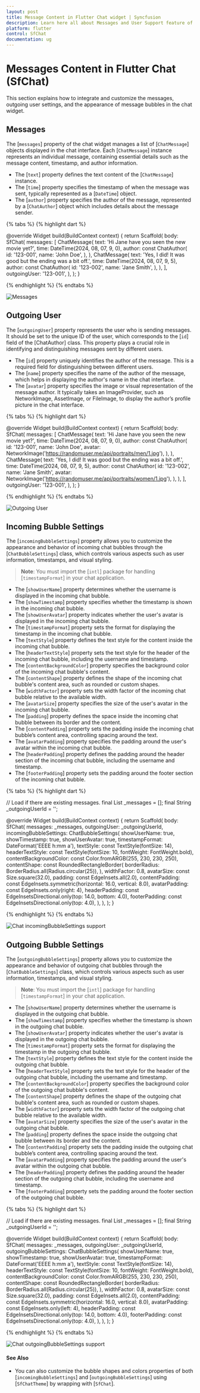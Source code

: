 ```yaml
---
layout: post
title: Message Content in Flutter Chat widget | Syncfusion
description: Learn here all about Messages and User Support feature of Syncfusion Flutter Chat (SfChat) widget and more.
platform: flutter
control: SfChat
documentation: ug
---
```


# Messages Content in Flutter Chat (SfChat)

This section explains how to integrate and customize the messages, outgoing user settings, and the appearance of message bubbles in the chat widget.

## Messages

The [`messages`] property of the chat widget manages a list of [`ChatMessage`] objects displayed in the chat interface. Each [`ChatMessage`] instance represents an individual message, containing essential details such as the message content, timestamp, and author information.

* The [`text`] property defines the text content of the [`ChatMessage`] instance.
* The [`time`] property specifies the timestamp of when the message was sent, typically represented as a [`DateTime`] object.
* The [`author`] property specifies the author of the message, represented by a [`ChatAuthor`] object which includes details about the message sender.

{% tabs %}
{% highlight dart %}

@override
Widget build(BuildContext context) {
  return Scaffold(
    body: SfChat(
    messages: <ChatMessage>[
      ChatMessage(
        text: 'Hi Jane have you seen the new movie yet?',
        time: DateTime(2024, 08, 07, 9, 0),
        author: const ChatAuthor(
          id: '123-001',
          name: 'John Doe',
        ),
      ),
      ChatMessage(
        text: 'Yes, I did! It was good but the ending was a bit off.',
        time: DateTime(2024, 08, 07, 9, 5),
        author: const ChatAuthor(
          id: '123-002',
          name: 'Jane Smith',
        ),
      ),
    ],
    outgoingUser: '123-001',
    ),
  );
}

{% endhighlight %}
{% endtabs %}

![Messages](images/message-content/default-message.png)

## Outgoing User

The [`outgoingUser`] property represents the user who is sending messages. It should be set to the unique ID of the user, which corresponds to the [`id`] field of the [ChatAuthor] class. This property plays a crucial role in identifying and distinguishing messages sent by different users.

* The [`id`] property uniquely identifies the author of the message. This is a required field for distinguishing between different users.
* The [`name`] property specifies the name of the author of the message, which helps in displaying the author's name in the chat interface.
* The [`avatar`] property specifies the image or visual representation of the message author. It typically takes an ImageProvider, such as NetworkImage, AssetImage, or FileImage, to display the author’s profile picture in the chat interface.

{% tabs %}
{% highlight dart %}

@override
Widget build(BuildContext context) {
  return Scaffold(
    body: SfChat(
    messages: <ChatMessage>[
      ChatMessage(
        text: 'Hi Jane have you seen the new movie yet?',
        time: DateTime(2024, 08, 07, 9, 0),
        author: const ChatAuthor(
          id: '123-001',
          name: 'John Doe',
          avatar: NetworkImage('https://randomuser.me/api/portraits/men/1.jpg'),
        ),
      ),
      ChatMessage(
        text: 'Yes, I did! It was good but the ending was a bit off.',
        time: DateTime(2024, 08, 07, 9, 5),
        author: const ChatAuthor(
          id: '123-002',
          name: 'Jane Smith',
          avatar: NetworkImage('https://randomuser.me/api/portraits/women/1.jpg'),
        ),
      ),
    ],
    outgoingUser: '123-001',
    ),
  );
}

{% endhighlight %}
{% endtabs %}

![Outgoing User](images/message-content/default-outgoinguser.png)

## Incoming Bubble Settings

The [`incomingBubbleSettings`] property allows you to customize the appearance and behavior of incoming chat bubbles through the [`ChatBubbleSettings`] class, which controls various aspects such as user information, timestamps, and visual styling.

>**Note**: You must import the [`intl`] package for handling [`timestampFormat`] in your chat application.

* The [`showUserName`] property determines whether the username is displayed in the incoming chat bubble.
* The [`showTimestamp`] property specifies whether the timestamp is shown in the incoming chat bubble.
* The [`showUserAvatar`] property indicates whether the user's avatar is displayed in the incoming chat bubble.
* The [`timestampFormat`] property sets the format for displaying the timestamp in the incoming chat bubble.
* The [`textStyle`] property defines the text style for the content inside the incoming chat bubble.
* The [`headerTextStyle`] property sets the text style for the header of the incoming chat bubble, including the username and timestamp.
* The [`contentBackgroundColor`] property specifies the background color of the incoming chat bubble's content.
* The [`contentShape`] property defines the shape of the incoming chat bubble's content area, such as rounded or custom shapes.
* The [`widthFactor`] property sets the width factor of the incoming chat bubble relative to the available width.
* The [`avatarSize`] property specifies the size of the user's avatar in the incoming chat bubble.
* The [`padding`] property defines the space inside the incoming chat bubble between its border and the content.
* The [`contentPadding`] property sets the padding inside the incoming chat bubble’s content area, controlling spacing around the text.
* The [`avatarPadding`] property specifies the padding around the user's avatar within the incoming chat bubble.
* The [`headerPadding`] property defines the padding around the header section of the incoming chat bubble, including the username and timestamp.
* The [`footerPadding`] property sets the padding around the footer section of the incoming chat bubble.

{% tabs %}
{% highlight dart %}

// Load if there are existing messages.
final List<ChatMessage> _messages = <ChatMessage>[];
final String _outgoingUserId = '';

@override
Widget build(BuildContext context) {
  return Scaffold(
    body: SfChat(
      messages: _messages,
      outgoingUser: _outgoingUserId,
      incomingBubbleSettings: ChatBubbleSettings(
        showUserName: true,
        showTimestamp: true,
        showUserAvatar: true,
        timestampFormat: DateFormat('EEEE h:mm a'),
        textStyle:
            const TextStyle(fontSize: 14),
        headerTextStyle:
            const TextStyle(fontSize: 10, fontWeight: FontWeight.bold),
        contentBackgroundColor:
            const Color.fromARGB(255, 230, 230, 250),
        contentShape: const RoundedRectangleBorder(
          borderRadius: BorderRadius.all(Radius.circular(25)),
        ),
        widthFactor: 0.8,
        avatarSize: const Size.square(32.0),
        padding: const EdgeInsets.all(2.0),
        contentPadding:
            const EdgeInsets.symmetric(horizontal: 16.0, vertical: 8.0),
        avatarPadding: const EdgeInsets.only(right: 4),
        headerPadding:
            const EdgeInsetsDirectional.only(top: 14.0, bottom: 4.0),
        footerPadding: const EdgeInsetsDirectional.only(top: 4.0),
      ),
    ),
  );
}

{% endhighlight %}
{% endtabs %}

![Chat incomingBubbleSettings support](images/message-content/incomingbubble-chat.png)

## Outgoing Bubble Settings

The [`outgoingBubbleSettings`] property allows you to customize the appearance and behavior of outgoing chat bubbles through the [`ChatBubbleSettings`] class, which controls various aspects such as user information, timestamps, and visual styling.

>**Note**: You must import the [`intl`] package for handling [`timestampFormat`] in your chat application.

* The [`showUserName`] property determines whether the username is displayed in the outgoing chat bubble.
* The [`showTimestamp`] property specifies whether the timestamp is shown in the outgoing chat bubble.
* The [`showUserAvatar`] property indicates whether the user's avatar is displayed in the outgoing chat bubble.
* The [`timestampFormat`] property sets the format for displaying the timestamp in the outgoing chat bubble.
* The [`textStyle`] property defines the text style for the content inside the outgoing chat bubble.
* The [`headerTextStyle`] property sets the text style for the header of the outgoing chat bubble, including the username and timestamp.
* The [`contentBackgroundColor`] property specifies the background color of the outgoing chat bubble's content.
* The [`contentShape`] property defines the shape of the outgoing chat bubble's content area, such as rounded or custom shapes.
* The [`widthFactor`] property sets the width factor of the outgoing chat bubble relative to the available width.
* The [`avatarSize`] property specifies the size of the user's avatar in the outgoing chat bubble.
* The [`padding`] property defines the space inside the outgoing chat bubble between its border and the content.
* The [`contentPadding`] property sets the padding inside the outgoing chat bubble’s content area, controlling spacing around the text.
* The [`avatarPadding`] property specifies the padding around the user's avatar within the outgoing chat bubble.
* The [`headerPadding`] property defines the padding around the header section of the outgoing chat bubble, including the username and timestamp.
* The [`footerPadding`] property sets the padding around the footer section of the outgoing chat bubble.

{% tabs %}
{% highlight dart %}

// Load if there are existing messages.
final List<ChatMessage> _messages = <ChatMessage>[];
final String _outgoingUserId = '';

@override
Widget build(BuildContext context) {
  return Scaffold(
    body: SfChat(
      messages: _messages,
      outgoingUser: _outgoingUserId,
      outgoingBubbleSettings: ChatBubbleSettings(
        showUserName: true,
        showTimestamp: true,
        showUserAvatar: true,
        timestampFormat: DateFormat('EEEE h:mm a'),
        textStyle:
            const TextStyle(fontSize: 14),
        headerTextStyle:
            const TextStyle(fontSize: 10, fontWeight: FontWeight.bold),
        contentBackgroundColor:
            const Color.fromARGB(255, 230, 230, 250),
        contentShape: const RoundedRectangleBorder(
          borderRadius: BorderRadius.all(Radius.circular(25)),
        ),
        widthFactor: 0.8,
        avatarSize: const Size.square(32.0),
        padding: const EdgeInsets.all(2.0),
        contentPadding:
            const EdgeInsets.symmetric(horizontal: 16.0, vertical: 8.0),
        avatarPadding: const EdgeInsets.only(left: 4),
        headerPadding:
            const EdgeInsetsDirectional.only(top: 14.0, bottom: 4.0),
        footerPadding: const EdgeInsetsDirectional.only(top: 4.0),
      ),
    ),
  );
}

{% endhighlight %}
{% endtabs %}

![Chat outgoingBubbleSettings support](images/message-content/outgoingbubble-chat.png)

#### See Also

* You can also customize the bubble shapes and colors properties of both [`incomingBubbleSettings`] and [`outgoingBubbleSettings`] using [`SfChatTheme`] by wrapping with [`SfChat`].